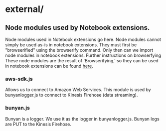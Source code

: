 # external/

## Node modules used by Notebook extensions.

Node modules used in Notebook extensions go here. Node modules cannot simply be
used as-is in notebook extensions. They must first be "browserified" using the
browserify command. Only then can we import node modules in notebook extensions.
Further instructions on browserfying These node modules are the result of
'Browserifying,' so they can be used in notebook extensions can be found
[here](../../docs/npmModules.md).

### aws-sdk.js

Allows us to connect to Amazon Web Services. This module is used by
bunyanlogger.js to connect to Kinesis Firehose (data streaming).

### bunyan.js

Bunyan is a logger. We use it as the logger in bunyanlogger.js. Bunyan logs are
PUT to the Kinesis Firehose.
